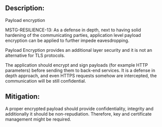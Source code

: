 ## Description:

Payload encryption

MSTG-RESILIENCE-13: As a defense in depth, next to having solid hardening of the communicating parties, application level payload encryption can be applied to further impede eavesdropping.

Payload Encryption provides an additional layer security and it is not an alternative for TLS protocols.

The application should encrypt and sign payloads (for example HTTP parameters) before sending them to back-end services. It is a defense in depth approach, and even HTTPS requests somehow are intercepted, the communication will be still confidential.


## Mitigation:

A proper encrypted payload should provide confidentiality, integrity and additionally it should be non-repudiation. Therefore, key and certificate management might be required.
